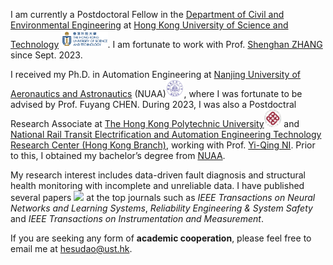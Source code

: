 I am currently a Postdoctoral Fellow in the [Department of Civil and Environmental Engineering](https://www.ce.ust.hk/) at [Hong Kong University of Science and Technology](https://hkust.edu.hk/) <img src='./images/ust.png' style='height: 2em;'>. 
I am fortunate to work with Prof. [Shenghan ZHANG](https://www.ce.ust.hk/people/shenghan-zhang-zhangshenghan) since Sept. 2023. 

I received my Ph.D. in Automation Engineering at [Nanjing University of Aeronautics and Astronautics](http://nuaa.edu.cn/) (NUAA)<img src='./images/nuaa.png' style='height: 2em;'>, where I was fortunate to be advised by Prof. Fuyang CHEN. 
During 2023, I was also a Postdoctral Research Associate at [The Hong Kong Polytechnic University](https://www.polyu.edu.hk/)<img src='./images/polyu.png' style='height: 2em;'> and [National Rail Transit Electrification and Automation Engineering Technology Research Center (Hong Kong Branch)](https://www.polyu.edu.hk/cnerc-rail), working with Prof. [Yi-Qing NI](https://www.polyu.edu.hk/cee/~yqni/). 
Prior to this, I obtained my bachelor’s degree from [NUAA](http://nuaa.edu.cn/). 

My research interest includes data-driven fault diagnosis and structural health monitoring with incomplete and unreliable data. I have published several papers <a href='https://scholar.google.com/citations?user=3jbGRAYAAAAJ'><img src="https://img.shields.io/endpoint?url={{https://img.shields.io/badge/dynamic/json?url=https%3A%2F%2Fraw.githubusercontent.com%2FSuede5298%2Fhesudao.github.io%2Fgoogle-scholar-stats%2Fgs_data_shieldsio.json&query=%24.message&logo=Google%20Scholar&labelColor=f6f6f6&color=9cf&style=flat&label=citations"></a> at the top journals such as *IEEE Transactions on Neural Networks and Learning Systems*, *Reliability Engineering & System Safety* and *IEEE Transactions on Instrumentation and Measurement*.

If you are seeking any form of **academic cooperation**, please feel free to email me at [hesudao@ust.hk](mailto:hesudao@ust.hk).